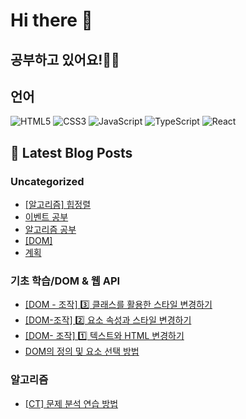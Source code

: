 # Hi there 👋

## 공부하고 있어요!✍🏼

## 언어

<p>
  <p>
  <!-- HTML -->
  <img alt="HTML5" src="https://img.shields.io/badge/HTML5-E34F26?style=flat-square&logo=HTML5&logoColor=white" />
  <!-- CSS -->
  <img alt="CSS3" src="https://img.shields.io/badge/CSS3-1572B6?style=flat-square&logo=CSS3&logoColor=white" />
  <!-- JavaScript -->
  <img alt="JavaScript" src="https://img.shields.io/badge/JavaScript-F7DF1E?style=flat-square&logo=JavaScript&logoColor=white" /> 
  <!-- TypeScript -->
  <img alt="TypeScript" src="https://img.shields.io/badge/TypeScript-3178C6?style=flat-square&logo=TypeScript&logoColor=white" />
  <!-- React -->
  <img alt="React" src="https://img.shields.io/badge/React-61DAFB?style=flat-square&logo=React&logoColor=white" />
</p>

</p>

## 📕 Latest Blog Posts

### Uncategorized
<ul><li><a href='https://mori-appa-coding.tistory.com/125' target='_blank'>[알고리즘] 힙정렬</a></li><li><a href='https://mori-appa-coding.tistory.com/124' target='_blank'>이벤트 공부</a></li><li><a href='https://mori-appa-coding.tistory.com/120' target='_blank'>알고리즘 공부</a></li><li><a href='https://mori-appa-coding.tistory.com/117' target='_blank'>[DOM]</a></li><li><a href='https://mori-appa-coding.tistory.com/116' target='_blank'>계획</a></li></ul>

### 기초 학습/DOM &amp; 웹 API
<ul><li><a href='https://mori-appa-coding.tistory.com/123' target='_blank'>[DOM - 조작] 3️⃣ 클래스를 활용한 스타일 변경하기</a></li><li><a href='https://mori-appa-coding.tistory.com/122' target='_blank'>[DOM-조작] 2️⃣ 요소 속성과 스타일 변경하기</a></li><li><a href='https://mori-appa-coding.tistory.com/121' target='_blank'>[DOM- 조작]  1️⃣ 텍스트와 HTML 변경하기</a></li><li><a href='https://mori-appa-coding.tistory.com/118' target='_blank'>DOM의 정의 및 요소 선택 방법</a></li></ul>

### 알고리즘
<ul><li><a href='https://mori-appa-coding.tistory.com/119' target='_blank'>[CT] 문제 분석 연습 방법</a></li></ul>

